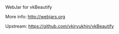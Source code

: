 WebJar for vkBeautify

More info: http://webjars.org

Upstream: https://github.com/vkiryukhin/vkBeautify
